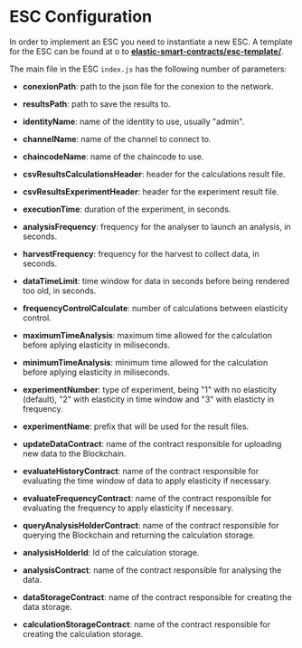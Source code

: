# ESC Configuration

In order to implement an ESC you need to instantiate a new ESC. A template for the ESC can be found at
o to [**elastic-smart-contracts/esc-template/**](https://github.com/isa-group/elastic-smart-contracts/blob/master/esc-template).

 The main file in the ESC ```index.js``` has the following number of parameters:
  - **conexionPath**: path to the json file for the conexion to the network.
  - **resultsPath**: path to save the results to.
  - **identityName**: name of the identity to use, usually "admin".
  - **channelName**: name of the channel to connect to.
  - **chaincodeName**: name of the chaincode to use.
  - **csvResultsCalculationsHeader**: header for the calculations result file.
  - **csvResultsExperimentHeader**: header for the experiment result file.


  - **executionTime**: duration of the experiment, in seconds.
  - **analysisFrequency**: frequency for the analyser to launch an analysis, in seconds.
  - **harvestFrequency**: frequency for the harvest to collect data, in seconds.
  - **dataTimeLimit**: time window for data in seconds before being rendered too old, in seconds.
  - **frequencyControlCalculate**: number of calculations between elasticity control.
  - **maximumTimeAnalysis**: maximum time allowed for the calculation before aplying elasticity in miliseconds.
  - **minimumTimeAnalysis**: minimum time allowed for the calculation before aplying elasticity in miliseconds.
  - **experimentNumber**: type of experiment, being "1" with no elasticity (default), "2" with elasticity in time window and "3" with elasticty in frequency.
  - **experimentName**: prefix that will be used for the result files.
    
  - **updateDataContract**: name of the contract responsible for uploading new data to the Blockchain.
  - **evaluateHistoryContract**: name of the contract responsible for evaluating the time window of data to apply elasticity if necessary.
  - **evaluateFrequencyContract**: name of the contract responsible for evaluating the frequency to apply elasticity if necessary.
  - **queryAnalysisHolderContract**: name of the contract responsible for querying the Blockchain and returning the calculation storage.
  - **analysisHolderId**: Id of the calculation storage.
  - **analysisContract**: name of the contract responsible for analysing the data.
  - **dataStorageContract**: name of the contract responsible for creating the data storage.
  - **calculationStorageContract**: name of the contract responsible for creating the calculation storage.